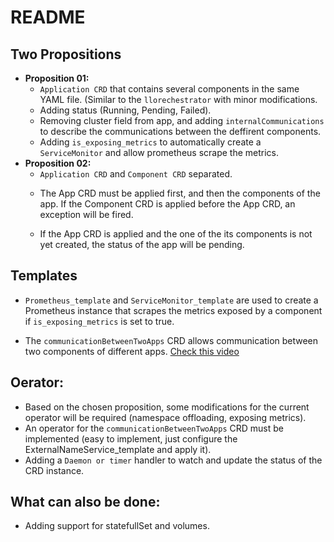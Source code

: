 

# README

## Two Propositions

- **Proposition 01:** 
    * `Application CRD` that contains several components in the same YAML file. (Similar to the `llorechestrator` with minor modifications.
    * Adding status (Running, Pending, Failed).
    * Removing cluster field from app, and adding `internalCommunications` to describe the communications between the deffirent components. 
    * Adding `is_exposing_metrics` to automatically create a `ServiceMonitor` and allow prometheus scrape the metrics.
- **Proposition 02:**
    * `Application CRD` and `Component CRD` separated.
    - The App CRD must be applied     first, and then the components of the app. If the Component CRD is applied before the App CRD, an exception will be fired.

    - If the App CRD is applied and the one of the its components is not yet created, the status of the app will be pending.


## Templates

- `Prometheus_template` and `ServiceMonitor_template` are used to create a Prometheus instance that scrapes the metrics exposed by a component if `is_exposing_metrics` is set to true.

- The `communicationBetweenTwoApps` CRD allows communication between two components of different apps. [Check this video](https://www.youtube.com/watch?v=TikEgvwhdJ8)


## Oerator: 
* Based on the chosen proposition, some modifications for the current operator will be required (namespace offloading, exposing metrics).
* An operator for the `communicationBetweenTwoApps` CRD must be implemented  (easy to implement, just configure the ExternalNameService_template and apply it).
* Adding a `Daemon or timer` handler to watch and update the status of the CRD instance.


## What can also be done: 
* Adding support for statefullSet and volumes. 

